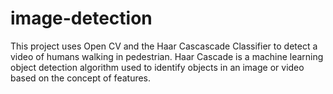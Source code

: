 # image-detection
This project uses Open CV and the Haar Cascascade Classifier to detect a video of humans walking in pedestrian. Haar Cascade is a machine learning object detection algorithm used to identify objects in an image or video based on the concept of features.
